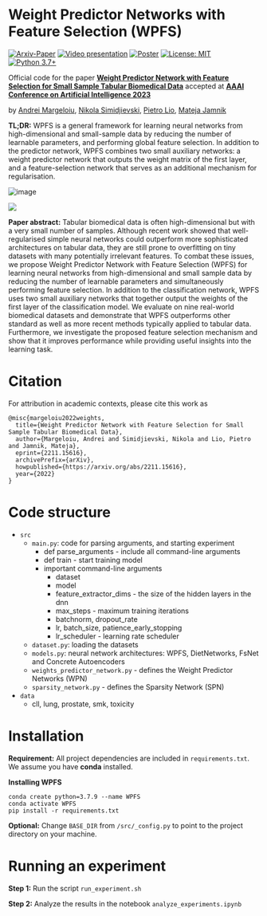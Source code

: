 # Weight Predictor Networks with Feature Selection (WPFS)
[![Arxiv-Paper](https://img.shields.io/badge/Arxiv-Paper-yellow)](https://arxiv.org/abs/2211.15616)
[![Video presentation](https://img.shields.io/badge/Youtube-Video%20presentation-red)](https://youtu.be/18mULGRf1N8) [![Poster](https://img.shields.io/badge/-Poster-yellow)](https://docs.google.com/presentation/d/1G9ElKvj7KEc1SuXRDJjwT_ypuHkEOfRxQ4aqIJ36eYw/edit?usp=sharing)
[![License: MIT](https://img.shields.io/badge/License-MIT-yellow.svg)](https://github.com/a-norcliffe/sonode/blob/master/LICENSE) [![Python 3.7+](https://img.shields.io/badge/python-3.7+-blue.svg)](https://www.python.org/downloads/release/python-370/) 

Official code for the paper [**Weight Predictor Network with Feature Selection for Small Sample Tabular Biomedical Data**](https://arxiv.org/abs/2211.15616) accepted at [**AAAI Conference on Artificial Intelligence 2023**](https://aaai.org/Conferences/AAAI-23/)


by [Andrei Margeloiu](https://www.andrei.ai/),
[Nikola Simidjievski](https://simidjievskin.github.io/),
[Pietro Lio](https://www.cl.cam.ac.uk/~pl219/),
[Mateja Jamnik](https://www.cl.cam.ac.uk/~mj201/)

**TL;DR:** WPFS is a general framework for learning neural networks from high-dimensional and small-sample data by reducing the number of learnable parameters, and performing global feature selection. In addition to the predictor network, WPFS combines two small auxiliary networks: a weight predictor network that outputs the weight matrix of the first layer, and a feature-selection network that serves as an additional mechanism for regularisation.


![image](https://user-images.githubusercontent.com/18227298/215850753-e573c226-03b8-4191-aec7-3a87785b04d4.png)



![](https://github.com/andreimargeloiu/WPFS/blob/main/paper.gif)

**Paper abstract:** Tabular biomedical data is often high-dimensional but with a very small number of samples. Although recent work showed that well-regularised simple neural networks could outperform more sophisticated architectures on tabular data, they are still prone to overfitting on tiny datasets with many potentially irrelevant features. To combat these issues, we propose Weight Predictor Network with Feature Selection (WPFS) for learning neural networks from high-dimensional and small sample data by reducing the number of learnable parameters and simultaneously performing feature selection. In addition to the classification network, WPFS uses two small auxiliary networks that together output the weights of the first layer of the classification model. We evaluate on nine real-world biomedical datasets and demonstrate that WPFS outperforms other standard as well as more recent methods typically applied to tabular data. Furthermore, we investigate the proposed feature selection mechanism and show that it improves performance while providing useful insights into the learning task.


# Citation

For attribution in academic contexts, please cite this work as
```
@misc{margeloiu2022weights,
  title={Weight Predictor Network with Feature Selection for Small Sample Tabular Biomedical Data},
  author={Margeloiu, Andrei and Simidjievski, Nikola and Lio, Pietro and Jamnik, Mateja},
  eprint={2211.15616},
  archivePrefix={arXiv},
  howpublished={https://arxiv.org/abs/2211.15616},
  year={2022}
}
```


# Code structure

- `src`
	- `main.py`: code for parsing arguments, and starting experiment
		- def parse_arguments - include all command-line arguments
		- def train - start training model
		- important command-line arguments
			- dataset
			- model
			- feature_extractor_dims - the size of the hidden layers in the dnn
			- max_steps - maximum training iterations
			- batchnorm, dropout_rate
			- lr, batch_size, patience_early_stopping
			- lr_scheduler - learning rate scheduler
	- `dataset.py`: loading the datasets
	- `models.py`: neural network architectures: WPFS, DietNetworks, FsNet and Concrete Autoencoders
	- `weights_predictor_network.py` - defines the Weight Predictor Networks (WPN)
	- `sparsity_network.py` - defines the Sparsity Network (SPN)
- `data` 
	- cll, lung, prostate, smk, toxicity



# Installation

**Requirement:** All project dependencies are included in `requirements.txt`. We assume you have **conda** installed.


**Installing WPFS**
```
conda create python=3.7.9 --name WPFS
conda activate WPFS
pip install -r requirements.txt
```
**Optional:** Change `BASE_DIR` from `/src/_config.py` to point to the project directory on your machine.


# Running an experiment

**Step 1:** Run the script `run_experiment.sh`

**Step 2:** Analyze the results in the notebook `analyze_experiments.ipynb`
